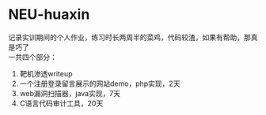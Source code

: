 # NEU-huaxin
记录实训期间的个人作业，练习时长两周半的菜鸡，代码较渣，如果有帮助，那真是巧了<br>
一共四个部分：
1. 靶机渗透writeup
2. 一个注册登录留言展示的网站demo，php实现，2天
3. web漏洞扫描器，java实现，7天
4. C语言代码审计工具，20天

